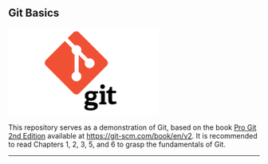 ## Git Basics

![git-logo](./git-basics.assets/git-logo.png) 

This repository serves as a demonstration of Git, based on the book [Pro Git 2nd Edition](https://github.com/progit/progit2/) available at https://git-scm.com/book/en/v2. It is recommended to read Chapters 1, 2, 3, 5, and 6 to grasp the fundamentals of Git.



---



